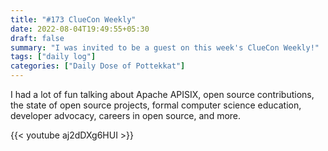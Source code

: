 ```yaml
---
title: "#173 ClueCon Weekly"
date: 2022-08-04T19:49:55+05:30
draft: false
summary: "I was invited to be a guest on this week's ClueCon Weekly!"
tags: ["daily log"]
categories: ["Daily Dose of Pottekkat"]
---
```


I had a lot of fun talking about Apache APISIX, open source contributions, the state of open source projects, formal computer science education, developer advocacy, careers in open source, and more.

{{< youtube aj2dDXg6HUI >}}
